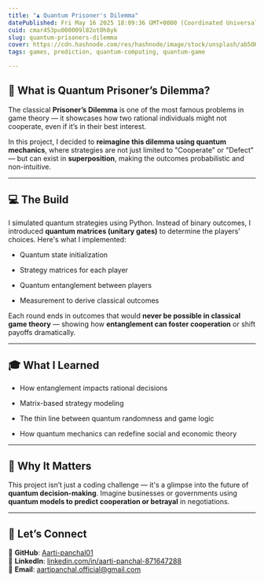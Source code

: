 ```yaml
---
title: "♟️ Quantum Prisoner's Dilemma"
datePublished: Fri May 16 2025 18:09:36 GMT+0000 (Coordinated Universal Time)
cuid: cmar453pu000009l82ot0h8yk
slug: quantum-prisoners-dilemma
cover: https://cdn.hashnode.com/res/hashnode/image/stock/unsplash/ab5OK9mx8do/upload/1e83be563f5a297429e33d92c5a1c198.jpeg
tags: games, prediction, quantum-computing, quantum-game

---
```


## 🧠 What is Quantum Prisoner’s Dilemma?

The classical **Prisoner’s Dilemma** is one of the most famous problems in game theory — it showcases how two rational individuals might not cooperate, even if it’s in their best interest.

In this project, I decided to **reimagine this dilemma using quantum mechanics**, where strategies are not just limited to "Cooperate" or "Defect" — but can exist in **superposition**, making the outcomes probabilistic and non-intuitive.

---

## 💻 The Build

I simulated quantum strategies using Python. Instead of binary outcomes, I introduced **quantum matrices (unitary gates)** to determine the players' choices. Here's what I implemented:

* Quantum state initialization
    
* Strategy matrices for each player
    
* Quantum entanglement between players
    
* Measurement to derive classical outcomes
    

Each round ends in outcomes that would **never be possible in classical game theory** — showing how **entanglement can foster cooperation** or shift payoffs dramatically.

---

## 🎓 What I Learned

* How entanglement impacts rational decisions
    
* Matrix-based strategy modeling
    
* The thin line between quantum randomness and game logic
    
* How quantum mechanics can redefine social and economic theory
    

---

## 🚀 Why It Matters

This project isn’t just a coding challenge — it's a glimpse into the future of **quantum decision-making**. Imagine businesses or governments using **quantum models to predict cooperation or betrayal** in negotiations.

---

## 🤝 Let’s Connect

🐙 **GitHub**: [Aarti-panchal01](https://github.com/Aarti-panchal01)  
💼 **LinkedIn**: [linkedin.com/in/aarti-panchal-871647288](https://linkedin.com/in/aarti-panchal-871647288)  
📧 **Email**: aartipanchal.official@gmail.com
